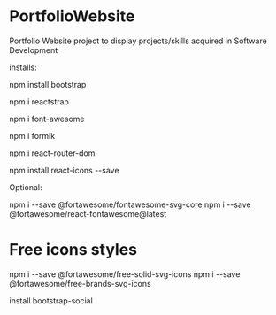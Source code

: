 # PortfolioWebsite

Portfolio Website project to display projects/skills acquired in Software Development



installs:


npm install bootstrap

npm i reactstrap

npm i font-awesome

npm i formik

npm i react-router-dom

npm install react-icons --save



Optional:

npm i --save @fortawesome/fontawesome-svg-core
npm i --save @fortawesome/react-fontawesome@latest
# Free icons styles
npm i --save @fortawesome/free-solid-svg-icons
npm i --save @fortawesome/free-brands-svg-icons

install bootstrap-social
